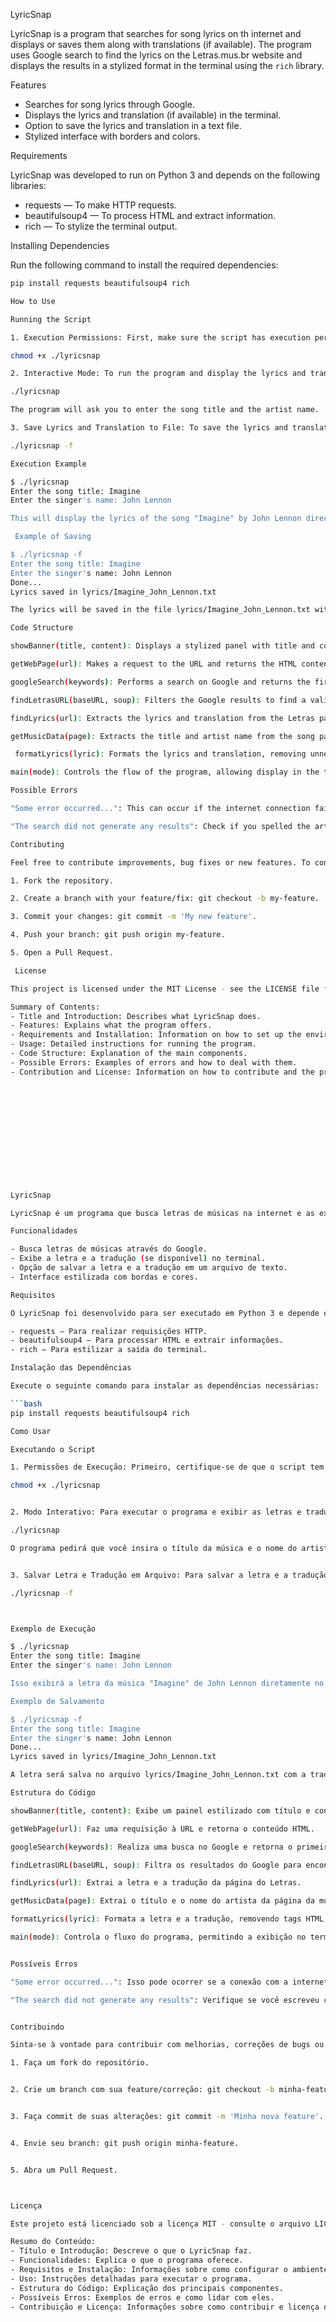 LyricSnap

LyricSnap is a program that searches for song lyrics on th internet and displays or saves them along with translations (if available). The program uses Google search to find the lyrics on the Letras.mus.br website and displays the results in a stylized format in the terminal using the `rich` library.

Features

- Searches for song lyrics through Google.
- Displays the lyrics and translation (if available) in the terminal.
- Option to save the lyrics and translation in a text file.
- Stylized interface with borders and colors.

Requirements

LyricSnap was developed to run on Python 3 and depends on the following libraries:

- requests — To make HTTP requests.
- beautifulsoup4 — To process HTML and extract information.
- rich — To stylize the terminal output.

 Installing Dependencies

Run the following command to install the required dependencies:

```bash
pip install requests beautifulsoup4 rich

How to Use

Running the Script

1. Execution Permissions: First, make sure the script has execution permissions:

chmod +x ./lyricsnap

2. Interactive Mode: To run the program and display the lyrics and translations directly in the terminal:

./lyricsnap

The program will ask you to enter the song title and the artist name.

3. Save Lyrics and Translation to File: To save the lyrics and translation to a text file in the lyrics folder:

./lyricsnap -f

Execution Example

$ ./lyricsnap
Enter the song title: Imagine
Enter the singer's name: John Lennon

This will display the lyrics of the song "Imagine" by John Lennon directly in the terminal.

 Example of Saving

$ ./lyricsnap -f
Enter the song title: Imagine
Enter the singer's name: John Lennon
Done...
Lyrics saved in lyrics/Imagine_John_Lennon.txt

The lyrics will be saved in the file lyrics/Imagine_John_Lennon.txt with the translation (if available).

Code Structure

showBanner(title, content): Displays a stylized panel with title and content in the terminal.

getWebPage(url): Makes a request to the URL and returns the HTML content.

googleSearch(keywords): Performs a search on Google and returns the first valid result.

findLetrasURL(baseURL, soup): Filters the Google results to find a valid link on the letras.mus.br website.

findLyrics(url): Extracts the lyrics and translation from the Letras page.

getMusicData(page): Extracts the title and artist name from the song page.

 formatLyrics(lyric): Formats the lyrics and translation, removing unnecessary HTML tags.

main(mode): Controls the flow of the program, allowing display in the terminal or saving to a file.

Possible Errors

"Some error occurred...": This can occur if the internet connection fails or if Google does not return relevant results.

"The search did not generate any results": Check if you spelled the artist name and song title correctly.

Contributing

Feel free to contribute improvements, bug fixes or new features. To contribute:

1. Fork the repository.

2. Create a branch with your feature/fix: git checkout -b my-feature.

3. Commit your changes: git commit -m 'My new feature'.

4. Push your branch: git push origin my-feature.

5. Open a Pull Request.

 License

This project is licensed under the MIT License - see the LICENSE file for more details.

Summary of Contents:
- Title and Introduction: Describes what LyricSnap does.
- Features: Explains what the program offers.
- Requirements and Installation: Information on how to set up the environment.
- Usage: Detailed instructions for running the program.
- Code Structure: Explanation of the main components.
- Possible Errors: Examples of errors and how to deal with them.
- Contribution and License: Information on how to contribute and the project license.













LyricSnap

LyricSnap é um programa que busca letras de músicas na internet e as exibe ou salva junto com as traduções (se disponíveis). O programa utiliza a pesquisa no Google para encontrar a letra da música no site Letras.mus.br e exibe os resultados de forma estilizada no terminal usando a biblioteca `rich`.

Funcionalidades

- Busca letras de músicas através do Google.
- Exibe a letra e a tradução (se disponível) no terminal.
- Opção de salvar a letra e a tradução em um arquivo de texto.
- Interface estilizada com bordas e cores.

Requisitos

O LyricSnap foi desenvolvido para ser executado em Python 3 e depende das seguintes bibliotecas:

- requests — Para realizar requisições HTTP.
- beautifulsoup4 — Para processar HTML e extrair informações.
- rich — Para estilizar a saída do terminal.

Instalação das Dependências

Execute o seguinte comando para instalar as dependências necessárias:

```bash
pip install requests beautifulsoup4 rich

Como Usar

Executando o Script

1. Permissões de Execução: Primeiro, certifique-se de que o script tem permissões de execução:

chmod +x ./lyricsnap


2. Modo Interativo: Para executar o programa e exibir as letras e traduções diretamente no terminal:

./lyricsnap

O programa pedirá que você insira o título da música e o nome do artista.


3. Salvar Letra e Tradução em Arquivo: Para salvar a letra e a tradução em um arquivo de texto na pasta lyrics:

./lyricsnap -f



Exemplo de Execução

$ ./lyricsnap
Enter the song title: Imagine
Enter the singer's name: John Lennon

Isso exibirá a letra da música "Imagine" de John Lennon diretamente no terminal.

Exemplo de Salvamento

$ ./lyricsnap -f
Enter the song title: Imagine
Enter the singer's name: John Lennon
Done...
Lyrics saved in lyrics/Imagine_John_Lennon.txt

A letra será salva no arquivo lyrics/Imagine_John_Lennon.txt com a tradução (se disponível).

Estrutura do Código

showBanner(title, content): Exibe um painel estilizado com título e conteúdo no terminal.

getWebPage(url): Faz uma requisição à URL e retorna o conteúdo HTML.

googleSearch(keywords): Realiza uma busca no Google e retorna o primeiro resultado válido.

findLetrasURL(baseURL, soup): Filtra os resultados do Google para encontrar um link válido no site letras.mus.br.

findLyrics(url): Extrai a letra e a tradução da página do Letras.

getMusicData(page): Extrai o título e o nome do artista da página da música.

formatLyrics(lyric): Formata a letra e a tradução, removendo tags HTML desnecessárias.

main(mode): Controla o fluxo do programa, permitindo a exibição no terminal ou o salvamento em arquivo.


Possíveis Erros

"Some error occurred...": Isso pode ocorrer se a conexão com a internet falhar ou se o Google não retornar resultados relevantes.

"The search did not generate any results": Verifique se você escreveu corretamente o nome do artista e o título da música.


Contribuindo

Sinta-se à vontade para contribuir com melhorias, correções de bugs ou novas funcionalidades. Para contribuir:

1. Faça um fork do repositório.


2. Crie um branch com sua feature/correção: git checkout -b minha-feature.


3. Faça commit de suas alterações: git commit -m 'Minha nova feature'.


4. Envie seu branch: git push origin minha-feature.


5. Abra um Pull Request.



Licença

Este projeto está licenciado sob a licença MIT - consulte o arquivo LICENSE para obter mais detalhes.

Resumo do Conteúdo:
- Título e Introdução: Descreve o que o LyricSnap faz.
- Funcionalidades: Explica o que o programa oferece.
- Requisitos e Instalação: Informações sobre como configurar o ambiente.
- Uso: Instruções detalhadas para executar o programa.
- Estrutura do Código: Explicação dos principais componentes.
- Possíveis Erros: Exemplos de erros e como lidar com eles.
- Contribuição e Licença: Informações sobre como contribuir e licença do projeto.
